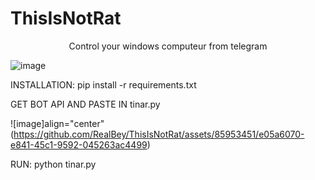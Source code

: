 # ThisIsNotRat
<p align="center">Control your windows computeur from telegram

![image](https://github.com/RealBey/ThisIsNotRat/assets/85953451/90393dd7-9980-46e4-b19e-050d906787a3)


INSTALLATION:
pip install -r requirements.txt

GET BOT API AND PASTE IN tinar.py

![image]align="center" (https://github.com/RealBey/ThisIsNotRat/assets/85953451/e05a6070-e841-45c1-9592-045263ac4499)



RUN:
python tinar.py</p>
